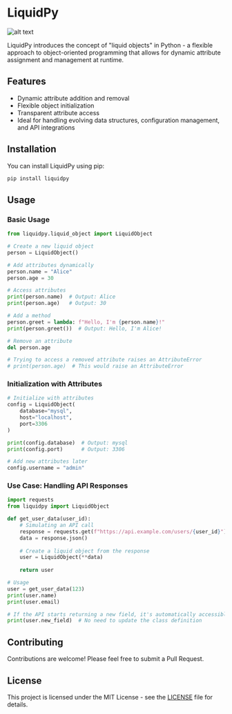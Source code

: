 # LiquidPy

![alt text](./liquid-objects-cover.svg "Liquid Objects")

LiquidPy introduces the concept of "liquid objects" in Python - a flexible approach to object-oriented programming that allows for dynamic attribute assignment and management at runtime.

## Features

- Dynamic attribute addition and removal
- Flexible object initialization
- Transparent attribute access
- Ideal for handling evolving data structures, configuration management, and API integrations

## Installation

You can install LiquidPy using pip:

```bash
pip install liquidpy
```

## Usage

### Basic Usage

```python
from liquidpy.liquid_object import LiquidObject

# Create a new liquid object
person = LiquidObject()

# Add attributes dynamically
person.name = "Alice"
person.age = 30

# Access attributes
print(person.name)  # Output: Alice
print(person.age)   # Output: 30

# Add a method
person.greet = lambda: f"Hello, I'm {person.name}!"
print(person.greet())  # Output: Hello, I'm Alice!

# Remove an attribute
del person.age

# Trying to access a removed attribute raises an AttributeError
# print(person.age)  # This would raise an AttributeError
```

### Initialization with Attributes

```python
# Initialize with attributes
config = LiquidObject(
    database="mysql",
    host="localhost",
    port=3306
)

print(config.database)  # Output: mysql
print(config.port)      # Output: 3306

# Add new attributes later
config.username = "admin"
```

### Use Case: Handling API Responses

```python
import requests
from liquidpy import LiquidObject

def get_user_data(user_id):
    # Simulating an API call
    response = requests.get(f"https://api.example.com/users/{user_id}")
    data = response.json()
    
    # Create a liquid object from the response
    user = LiquidObject(**data)
    
    return user

# Usage
user = get_user_data(123)
print(user.name)
print(user.email)

# If the API starts returning a new field, it's automatically accessible
print(user.new_field)  # No need to update the class definition
```

## Contributing

Contributions are welcome! Please feel free to submit a Pull Request.

## License

This project is licensed under the MIT License - see the [LICENSE](LICENSE) file for details.